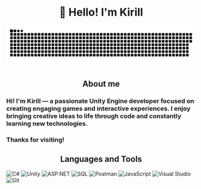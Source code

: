 <h1 align="center">👋 Hello! I'm Kirill</h1>

<p align="center">
 <img width="1000" src="assets/github-snake.svg" alt="snake"/>
</p>

<h2 align="center">About me</h2>

<h3>Hi! I'm Kirill — a passionate Unity Engine developer focused on creating engaging games and interactive experiences. I enjoy bringing creative ideas to life through code and constantly learning new technologies.</h3>

<h3>Thanks for visiting!</h3>

<h2 align="center">Languages and Tools</h2>

![C#](https://img.shields.io/badge/C%23-239120?style=for-the-badge&logo=c-sharp&logoColor=white)
![Unity](https://img.shields.io/badge/Unity-100000?style=for-the-badge&logo=unity&logoColor=white)
![ASP.NET](https://img.shields.io/badge/ASP.NET-5C2D91?style=for-the-badge&logo=.net&logoColor=white)
![SQL](https://img.shields.io/badge/SQL-CC2927?style=for-the-badge&logo=microsoft-sql-server&logoColor=white)
![Postman](https://img.shields.io/badge/Postman-FF6C37?style=for-the-badge&logo=postman&logoColor=white)
![JavaScript](https://img.shields.io/badge/JavaScript-F7DF1E?style=for-the-badge&logo=javascript&logoColor=black)
![Visual Studio](https://img.shields.io/badge/Visual_Studio-5C2D91?style=for-the-badge&logo=visual%20studio&logoColor=white)
![Git](https://img.shields.io/badge/Git-F05032?style=for-the-badge&logo=git&logoColor=white)


